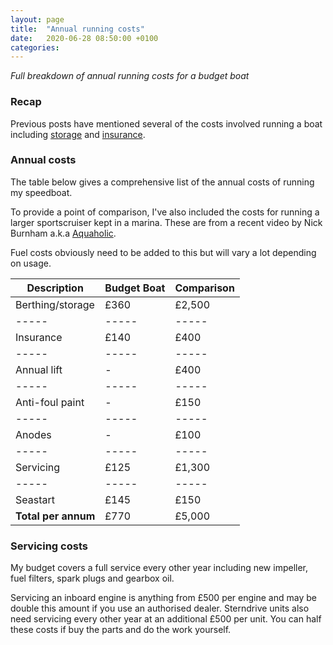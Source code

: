 ```yaml
---
layout: page
title:  "Annual running costs"
date:   2020-06-28 08:50:00 +0100
categories:
---
```

*Full breakdown of annual running costs for a budget boat*

### Recap
Previous posts have mentioned several of the costs involved running a boat including [storage]({{site.baseurl}}/Boat-storage) and [insurance]({{site.baseurl}}/Boat-insurance).

### Annual costs
The table below gives a comprehensive list of the annual costs of running my speedboat.

To provide a point of comparison, I've also included the costs for running a larger sportscruiser kept in a marina. These are from a recent video by Nick Burnham a.k.a [Aquaholic](https://www.youtube.com/watch?v=YQ8kxp_I7o0).

Fuel costs obviously need to be added to this but will vary a lot depending on usage.

| Description | Budget Boat | Comparison |
| ----- | ----- | ----- |
| Berthing/storage | £360 | £2,500 |
| ----- | ----- | ----- |
| Insurance | £140 | £400 |
| ----- | ----- | ----- |
| Annual lift | - | £400 |
| ----- | ----- | ----- |
| Anti-foul paint | - | £150 |
| ----- | ----- | ----- |
| Anodes | - | £100 |
| ----- | ----- | ----- |
| Servicing | £125 | £1,300 |
| ----- | ----- | ----- |
| Seastart | £145 | £150 |
| **Total per annum** | £770 | £5,000 |

### Servicing costs
My budget covers a full service every other year including new impeller, fuel filters, spark plugs and gearbox oil.

Servicing an inboard engine is anything from £500 per engine and may be double this amount if you use an authorised dealer. Sterndrive units also need servicing every other year at an additional £500 per unit. You can half these costs if buy the parts and do the work yourself.
